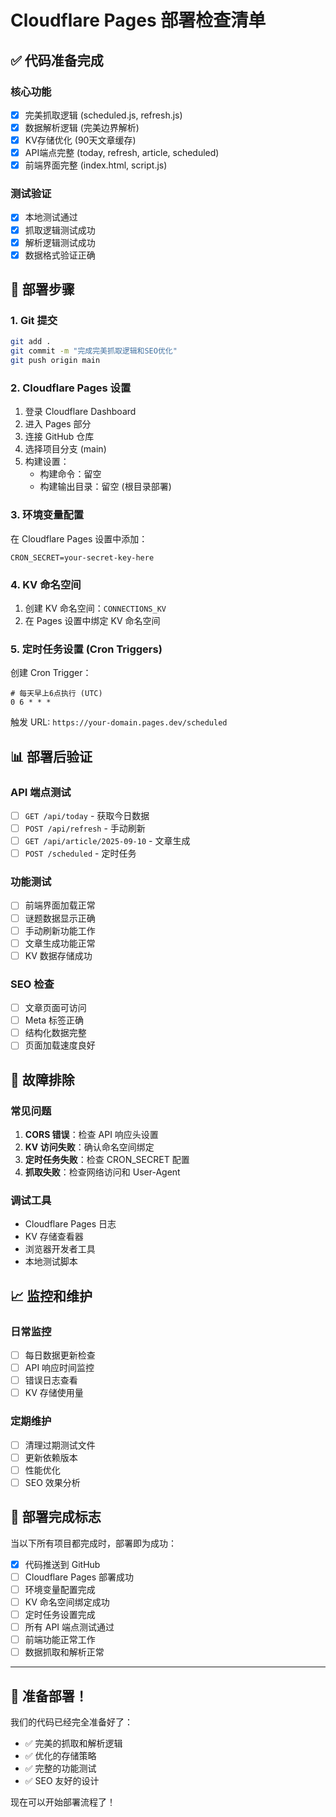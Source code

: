 # Cloudflare Pages 部署检查清单

## ✅ 代码准备完成

### 核心功能
- [x] 完美抓取逻辑 (scheduled.js, refresh.js)
- [x] 数据解析逻辑 (完美边界解析)
- [x] KV存储优化 (90天文章缓存)
- [x] API端点完整 (today, refresh, article, scheduled)
- [x] 前端界面完整 (index.html, script.js)

### 测试验证
- [x] 本地测试通过
- [x] 抓取逻辑测试成功
- [x] 解析逻辑测试成功
- [x] 数据格式验证正确

## 🚀 部署步骤

### 1. Git 提交
```bash
git add .
git commit -m "完成完美抓取逻辑和SEO优化"
git push origin main
```

### 2. Cloudflare Pages 设置
1. 登录 Cloudflare Dashboard
2. 进入 Pages 部分
3. 连接 GitHub 仓库
4. 选择项目分支 (main)
5. 构建设置：
   - 构建命令：留空
   - 构建输出目录：留空 (根目录部署)

### 3. 环境变量配置
在 Cloudflare Pages 设置中添加：
```
CRON_SECRET=your-secret-key-here
```

### 4. KV 命名空间
1. 创建 KV 命名空间：`CONNECTIONS_KV`
2. 在 Pages 设置中绑定 KV 命名空间

### 5. 定时任务设置 (Cron Triggers)
创建 Cron Trigger：
```
# 每天早上6点执行 (UTC)
0 6 * * *
```
触发 URL: `https://your-domain.pages.dev/scheduled`

## 📊 部署后验证

### API 端点测试
- [ ] `GET /api/today` - 获取今日数据
- [ ] `POST /api/refresh` - 手动刷新
- [ ] `GET /api/article/2025-09-10` - 文章生成
- [ ] `POST /scheduled` - 定时任务

### 功能测试
- [ ] 前端界面加载正常
- [ ] 谜题数据显示正确
- [ ] 手动刷新功能工作
- [ ] 文章生成功能正常
- [ ] KV 数据存储成功

### SEO 检查
- [ ] 文章页面可访问
- [ ] Meta 标签正确
- [ ] 结构化数据完整
- [ ] 页面加载速度良好

## 🔧 故障排除

### 常见问题
1. **CORS 错误**：检查 API 响应头设置
2. **KV 访问失败**：确认命名空间绑定
3. **定时任务失败**：检查 CRON_SECRET 配置
4. **抓取失败**：检查网络访问和 User-Agent

### 调试工具
- Cloudflare Pages 日志
- KV 存储查看器
- 浏览器开发者工具
- 本地测试脚本

## 📈 监控和维护

### 日常监控
- [ ] 每日数据更新检查
- [ ] API 响应时间监控
- [ ] 错误日志查看
- [ ] KV 存储使用量

### 定期维护
- [ ] 清理过期测试文件
- [ ] 更新依赖版本
- [ ] 性能优化
- [ ] SEO 效果分析

## 🎯 部署完成标志

当以下所有项目都完成时，部署即为成功：

- [x] 代码推送到 GitHub
- [ ] Cloudflare Pages 部署成功
- [ ] 环境变量配置完成
- [ ] KV 命名空间绑定成功
- [ ] 定时任务设置完成
- [ ] 所有 API 端点测试通过
- [ ] 前端功能正常工作
- [ ] 数据抓取和解析正常

---

## 🚀 准备部署！

我们的代码已经完全准备好了：
- ✅ 完美的抓取和解析逻辑
- ✅ 优化的存储策略
- ✅ 完整的功能测试
- ✅ SEO 友好的设计

现在可以开始部署流程了！
